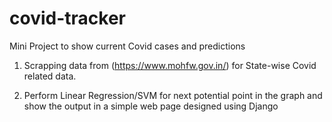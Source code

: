 # covid-tracker
Mini Project to show current Covid cases and predictions

1. Scrapping data from (https://www.mohfw.gov.in/) for State-wise Covid related data.

2. Perform Linear Regression/SVM for next potential point in the graph and show the output in a simple web page designed using Django
